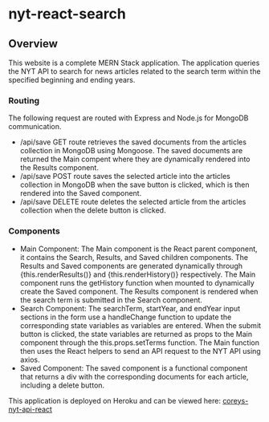 # nyt-react-search

## Overview
This website is a complete MERN Stack application.  The application queries the NYT API to search for news articles related to the search term within the specified beginning and ending years.  

### Routing
The following request are routed with Express and Node.js for MongoDB communication.
* /api/save GET route retrieves the saved documents from the articles collection in MongoDB using Mongoose.  The saved documents are returned the Main compent where they are dynamically rendered into the Results component.
* /api/save POST route saves the selected article into the articles collection in MongoDB when the save button is clicked, which is then rendered into the Saved component.
* /api/save DELETE route deletes the selected article from the articles collection when the delete button is clicked.

### Components
* Main Component:  The Main component is the React parent component, it contains the Search, Results, and Saved children components.  The Results and Saved components are generated dynamically through {this.renderResults()} and {this.renderHistory()} respectively.  The Main component runs the getHistory function when mounted to dynamically create the Saved component.  The Results component is rendered when the search term is submitted in the Search component.
* Search Component: The searchTerm, startYear, and endYear input sections in the form use a handleChange function to update the corresponding state variables as variables are entered.  When the submit button is clicked, the state variables are returned as props to the Main component through the this.props.setTerms function.  The Main function then uses the React helpers to send an API request to the NYT API using axios. 
* Saved Component:  The saved component is a functional component that returns a div with the corresponding documents for each article, including a delete button.

This application is deployed on Heroku and can be viewed here: [coreys-nyt-api-react](https://coreys-nyt-api-react.herokuapp.com/)